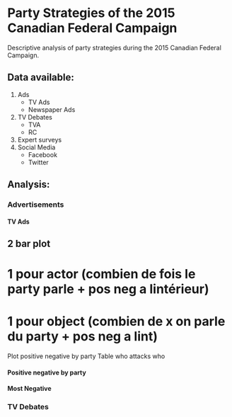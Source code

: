 #  Party Strategies of the 2015 Canadian Federal Campaign
Descriptive analysis of party strategies during the 2015 Canadian Federal Campaign.

## Data available:
1. Ads
    * TV Ads
    * Newspaper Ads
2. TV Debates
    * TVA
    * RC
3. Expert surveys
4. Social Media
    * Facebook
    * Twitter

## Analysis:

### Advertisements

#### TV Ads

## 2 bar plot
# 1 pour actor (combien de fois le party parle + pos neg a lintérieur)
# 1 pour object (combien de x on parle du party + pos neg a lint)

Plot positive negative by party
Table who attacks who

#### Positive negative by party
#### Most Negative

### TV Debates
